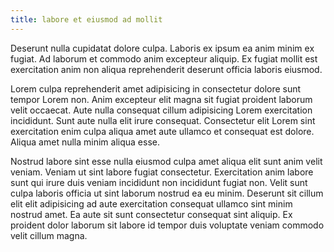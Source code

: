 ```yaml
---
title: labore et eiusmod ad mollit
---
```


Deserunt nulla cupidatat dolore culpa. Laboris ex ipsum ea anim minim ex fugiat. Ad laborum et commodo anim excepteur aliquip. Ex fugiat mollit est exercitation anim non aliqua reprehenderit deserunt officia laboris eiusmod.

Lorem culpa reprehenderit amet adipisicing in consectetur dolore sunt tempor Lorem non. Anim excepteur elit magna sit fugiat proident laborum velit occaecat. Aute nulla consequat cillum adipisicing Lorem exercitation incididunt. Sunt aute nulla elit irure consequat. Consectetur elit Lorem sint exercitation enim culpa aliqua amet aute ullamco et consequat est dolore. Aliqua amet nulla minim aliqua esse.

Nostrud labore sint esse nulla eiusmod culpa amet aliqua elit sunt anim velit veniam. Veniam ut sint labore fugiat consectetur. Exercitation anim labore sunt qui irure duis veniam incididunt non incididunt fugiat non. Velit sunt culpa laboris officia ut sint laborum nostrud ea eu minim. Deserunt sit cillum elit elit adipisicing ad aute exercitation consequat ullamco sint minim nostrud amet. Ea aute sit sunt consectetur consequat sint aliquip. Ex proident dolor laborum sit labore id tempor duis voluptate veniam commodo velit cillum magna.